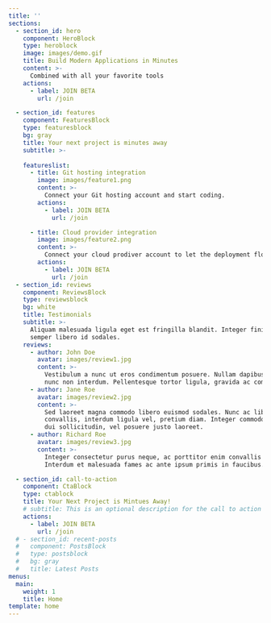```yaml
---
title: ''
sections:
  - section_id: hero
    component: HeroBlock
    type: heroblock
    image: images/demo.gif
    title: Build Modern Applications in Minutes
    content: >-
      Combined with all your favorite tools
    actions:
      - label: JOIN BETA
        url: /join

  - section_id: features
    component: FeaturesBlock
    type: featuresblock
    bg: gray
    title: Your next project is minutes away
    subtitle: >-
      
    featureslist:
      - title: Git hosting integration
        image: images/feature1.png
        content: >-
          Connect your Git hosting account and start coding.
        actions:
          - label: JOIN BETA
            url: /join

      - title: Cloud provider integration
        image: images/feature2.png
        content: >-
          Connect your cloud prodiver account to let the deployment flow.
        actions:
          - label: JOIN BETA
            url: /join
  - section_id: reviews
    component: ReviewsBlock
    type: reviewsblock
    bg: white
    title: Testimonials
    subtitle: >-
      Aliquam malesuada ligula eget est fringilla blandit. Integer finibus
      semper libero id sodales. 
    reviews:
      - author: John Doe
        avatar: images/review1.jpg
        content: >-
          Vestibulum a nunc ut eros condimentum posuere. Nullam dapibus quis
          nunc non interdum. Pellentesque tortor ligula, gravida ac commodo eu.
      - author: Jane Roe
        avatar: images/review2.jpg
        content: >-
          Sed laoreet magna commodo libero euismod sodales. Nunc ac libero
          convallis, interdum ligula vel, pretium diam. Integer commodo sem at
          dui sollicitudin, vel posuere justo laoreet.
      - author: Richard Roe
        avatar: images/review3.jpg
        content: >-
          Integer consectetur purus neque, ac porttitor enim convallis vitae.
          Interdum et malesuada fames ac ante ipsum primis in faucibus.

  - section_id: call-to-action
    component: CtaBlock
    type: ctablock
    title: Your Next Project is Mintues Away!
    # subtitle: This is an optional description for the call to action block.
    actions:
      - label: JOIN BETA
        url: /join
  # - section_id: recent-posts
  #   component: PostsBlock
  #   type: postsblock
  #   bg: gray
  #   title: Latest Posts
menus:
  main:
    weight: 1
    title: Home
template: home
---
```

